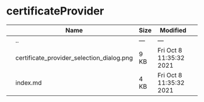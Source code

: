 certificateProvider
===================

<table><thead><tr class="header"><th></th><th>Name</th><th>Size</th><th>Modified</th><th></th></tr></thead><tbody><tr class="odd"><td></td><td><span class="goup">..</span></td><td>—</td><td>—</td><td></td></tr><tr class="even"><td></td><td><span class="name">certificate_provider_selection_dialog.png</span></td><td>9 KB</td><td>Fri Oct 8 11:35:32 2021</td><td></td></tr><tr class="odd"><td></td><td><span class="name">index.md</span></td><td>4 KB</td><td>Fri Oct 8 11:35:32 2021</td><td></td></tr></tbody></table>
